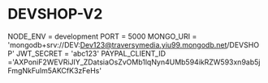 # DEVSHOP-V2

NODE_ENV = development
PORT = 5000
MONGO_URI = 'mongodb+srv://DEV:Dev123@traversymedia.yiu99.mongodb.net/DEVSHOP'
JWT_SECRET = 'abc123'
PAYPAL_CLIENT_ID ='AXPoniF2WEVRiJIY_ZDatsiaOsZvOMb1lqNyn4UMb594ikRZW593xn9ab5jFmgNkFulm5AKCfK3zFeHs'

